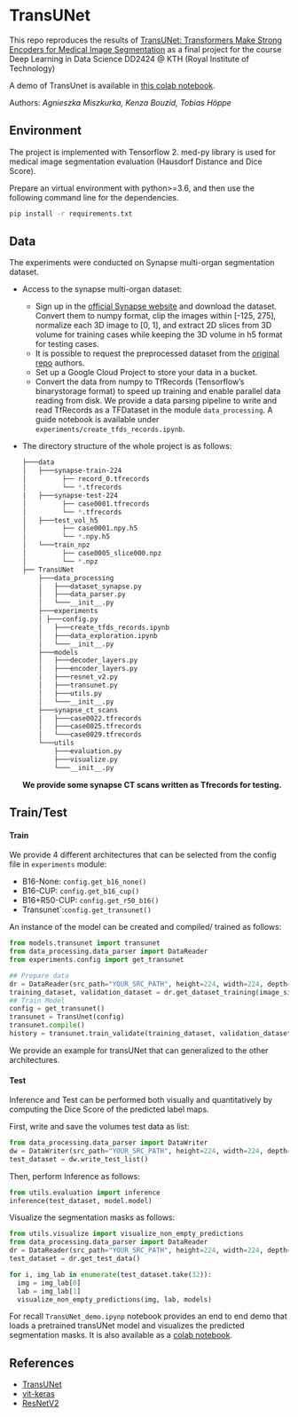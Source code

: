 # TransUNet

This repo reproduces the results of  [TransUNet: Transformers Make Strong Encoders for Medical Image Segmentation](https://arxiv.org/pdf/2102.04306.pdf) as a final project for the course Deep Learning in Data Science DD2424 @ KTH (Royal Institute of Technology)

A demo of TransUnet is available in [this colab notebook](https://colab.research.google.com/github/KenzaB27/TransUnet/blob/main/TransUNet_demo.ipynb#scrollTo=QwBIRuD4tAfc).

Authors: *Agnieszka Miszkurka, Kenza Bouzid, Tobias Höppe*

## Environment

The project is implemented with Tensorflow 2. med-py library is used for medical image segmentation evaluation (Hausdorf Distance and Dice Score).

Prepare an virtual environment with python>=3.6, and then use the following command line for the dependencies.

```bash
pip install -r requirements.txt
```

## Data 

The  experiments were conducted on Synapse multi-organ segmentation dataset.

* Access to the synapse multi-organ dataset:

  * Sign up in the [official Synapse website](https://www.synapse.org/#!Synapse:syn3193805/wiki/) and download the dataset. Convert them to numpy format, clip the images within [-125, 275], normalize each 3D image to [0, 1], and extract 2D slices from 3D volume for training cases while keeping the 3D volume in h5 format for testing cases.
  * It is possible to request the preprocessed dataset from the  [original repo](https://github.com/Beckschen/TransUNet/edit/main/datasets/README.md) authors.
  * Set up a Google Cloud Project to store your data in a bucket.
  * Convert the data from numpy to TfRecords (Tensorflow’s binarystorage format) to speed up training and enable parallel data reading from disk. We provide a data parsing pipeline to write and read TfRecords as a TFDataset in the module ``data_processing``. A guide notebook is available under ``experiments/create_tfds_records.ipynb``.

* The directory structure of the whole project is as follows:

  ```bash
  ├───data
  │   ├───synapse-train-224
  │   		├── record_0.tfrecords
  │   		└── *.tfrecords
  |   ├───synapse-test-224
  │   		├── case0001.tfrecords
  │   		└── *.tfrecords
  │   ├───test_vol_h5
  │   		├── case0001.npy.h5
  │   		└── *.npy.h5
  │   └───train_npz
  │   		├── case0005_slice000.npz
  │   		└── *.npz
  ├── TransUNet
      ├───data_processing
      │   ├───dataset_synapse.py
      │   ├───data_parser.py
      │   └───__init__.py
      ├───experiments
      │	├───config.py
      │   ├───create_tfds_records.ipynb
      │   ├───data_exploration.ipynb
      │   └───__init__.py
      ├───models
      │   ├───decoder_layers.py
      │   ├───encoder_layers.py
      │   ├───resnet_v2.py
      │   ├───transunet.py
      │   ├───utils.py
      │   └───__init__.py
      ├───synapse_ct_scans
      │   ├───case0022.tfrecords
      │   ├───case0025.tfrecords
      │   └───case0029.tfrecords
      └───utils
          ├───evaluation.py
          ├───visualize.py
          └───__init__.py
  ```
  
  **We provide some synapse CT scans written as Tfrecords for testing.**

## Train/Test

#### Train

We provide 4 different architectures that can be selected from the config file in ``experiments`` module:

* B16-None: ``config.get_b16_none()``
* B16-CUP: ``config.get_b16_cup()``
* B16+R50-CUP: ``config.get_r50_b16()``
* Transunet`:``config.get_transunet()``

An instance of the model can be created and compiled/ trained as follows:

```python
from models.transunet import transunet
from data_processing.data_parser import DataReader
from experiments.config import get_transunet 

## Prepare data 
dr = DataReader(src_path="YOUR_SRC_PATH", height=224, width=224, depth=3)
training_dataset, validation_dataset = dr.get_dataset_training(image_size=224)
## Train Model 
config = get_transunet()
transunet = TransUnet(config)
transunet.compile()
history = transunet.train_validate(training_dataset, validation_dataset, save_path, epochs=150)
```

 We provide an example for transUNet that can generalized to the other architectures.

#### Test

Inference and Test can be performed both visually and quantitatively by computing the Dice Score of the predicted label maps.

First, write and save the volumes test data as list:

```python
from data_processing.data_parser import DataWriter
dw = DataWriter(src_path="YOUR_SRC_PATH", height=224, width=224, depth=3)
test_dataset = dw.write_test_list()
```

Then, perform Inference as follows:

```python
from utils.evaluation import inference
inference(test_dataset, model.model)
```

Visualize the segmentation masks as follows:

```python
from utils.visualize import visualize_non_empty_predictions
from data_processing.data_parser import DataReader
dr = DataReader(src_path="YOUR_SRC_PATH", height=224, width=224, depth=3)
test_dataset = dr.get_test_data()

for i, img_lab in enumerate(test_dataset.take(32)):
  img = img_lab[0]
  lab = img_lab[1]
  visualize_non_empty_predictions(img, lab, models)
```

For recall ``TransUNet_demo.ipynp`` notebook provides an end to end demo that loads a pretrained transUNet model and visualizes the predicted segmentation masks. It is also available as a  [colab notebook](https://colab.research.google.com/github/KenzaB27/TransUnet/blob/main/TransUNet_demo.ipynb#scrollTo=QwBIRuD4tAfc).

## References 

* [TransUNet](https://github.com/Beckschen/TransUNet)
* [vit-keras](https://github.com/faustomorales/vit-keras)
* [ResNetV2](https://github.com/tensorflow/tensorflow/blob/v2.5.0/tensorflow/python/keras/applications/resnet_v2.py#L28-L56)

